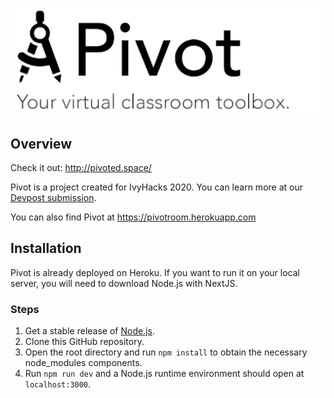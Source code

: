 ![Pivot Banner](/public/ghbanner.png)

## Overview
Check it out: http://pivoted.space/

Pivot is a project created for IvyHacks 2020. You can learn more at our [Devpost submission](https://devpost.com/software/pivot-9ytkdq).

You can also find Pivot at https://pivotroom.herokuapp.com

## Installation

Pivot is already deployed on Heroku. If you want to run it on your local server, you will need to download Node.js with NextJS.

### Steps

1. Get a stable release of [Node.js](https://nodejs.org/en/download/).
2. Clone this GitHub repository.
3. Open the root directory and run `npm install` to obtain the necessary node_modules components. 
4. Run `npm run dev` and a Node.js runtime environment should open at `localhost:3000`.

